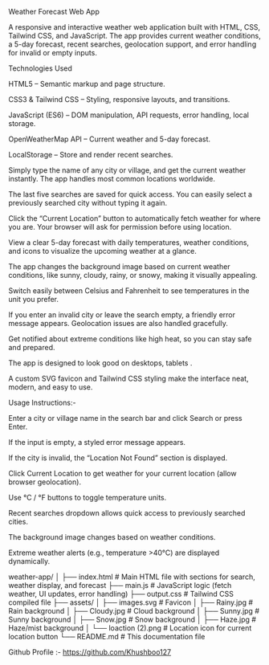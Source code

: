 Weather Forecast Web App

A responsive and interactive weather web application built with HTML, CSS, Tailwind CSS, and JavaScript. The app provides current weather conditions, a 5-day forecast, recent searches, geolocation support, and error handling for invalid or empty inputs.


Technologies Used

HTML5 – Semantic markup and page structure.

CSS3 & Tailwind CSS – Styling, responsive layouts, and transitions.

JavaScript (ES6) – DOM manipulation, API requests, error handling, local storage.

OpenWeatherMap API – Current weather and 5-day forecast.

LocalStorage – Store and render recent searches.


Simply type the name of any city or village, and get the current weather instantly. The app handles most common locations worldwide.

The last five searches are saved for quick access. You can easily select a previously searched city without typing it again.

Click the “Current Location” button to automatically fetch weather for where you are. Your browser will ask for permission before using location.

View a clear 5-day forecast with daily temperatures, weather conditions, and icons to visualize the upcoming weather at a glance.

The app changes the background image based on current weather conditions, like sunny, cloudy, rainy, or snowy, making it visually appealing.

Switch easily between Celsius and Fahrenheit to see temperatures in the unit you prefer.

If you enter an invalid city or leave the search empty, a friendly error message appears. Geolocation issues are also handled gracefully.

Get notified about extreme conditions like high heat, so you can stay safe and prepared.

The app is designed to look good on desktops, tablets .

A custom SVG favicon and Tailwind CSS styling make the interface neat, modern, and easy to use.

Usage Instructions:- 

Enter a city or village name in the search bar and click Search or press Enter.

If the input is empty, a styled error message appears.

If the city is invalid, the “Location Not Found” section is displayed.

Click Current Location to get weather for your current location (allow browser geolocation).

Use °C / °F buttons to toggle temperature units.

Recent searches dropdown allows quick access to previously searched cities.

The background image changes based on weather conditions.

Extreme weather alerts (e.g., temperature >40°C) are displayed dynamically.


weather-app/
│
├── index.html             # Main HTML file with sections for search, weather display, and forecast
├── main.js                # JavaScript logic (fetch weather, UI updates, error handling)
├── output.css             # Tailwind CSS compiled file
├── assets/
│   ├── images.svg         # Favicon
│   ├── Rainy.jpg          # Rain background
│   ├── Cloudy.jpg         # Cloud background
│   ├── Sunny.jpg          # Sunny background
│   ├── Snow.jpg           # Snow background
│   ├── Haze.jpg           # Haze/mist background
│   └── loaction (2).png   # Location icon for current location button
└── README.md              # This documentation file


Github Profile :- https://github.com/Khushboo127